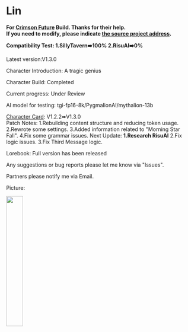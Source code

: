 # Lin
**For [Crimson Future](https://rentry.org/CrimsonFuture) Build. Thanks for their help.  
If you need to modify, please indicate [the source project address](https://github.com/GhostXia/Character-Card/tree/main/Crimson%20Future/Lin).**

**Compatibility Test: 1.SillyTavern➡️100% 2.RisuAI➡️0%**

Latest version:V1.3.0

Character Introduction: A tragic genius

Character Build: Completed

Current progress: Under Review

AI model for testing: tgi-fp16-8k/PygmalionAI/mythalion-13b

[Character Card](https://github.com/GhostXia/Character-Card/blob/main/Crimson%20Future/Lin/Lin.png): V1.2.2➡V1.3.0  
Patch Notes: 1.Rebuilding content structure and reducing token usage. 2.Rewrote some settings. 3.Added information related to "Morning Star Fall". 4.Fix some grammar issues.
Next Update: **1.Research RisuAI** 2.Fix logic issues. 3.Fix Third Message logic.

Lorebook: Full version has been released

Any suggestions or bug reports please let me know via "Issues".

Partners please notify me via Email.

Picture:

<img decoding="async" src="https://github.com/GhostXia/Character-Card/assets/33112711/08a18b4f-293d-4a11-b915-d43bd6fb48ff" width="30%">

